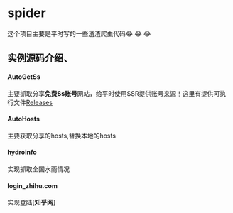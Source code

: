 # spider
这个项目主要是平时写的一些渣渣爬虫代码:joy: :joy: :joy:

## 实例源码介绍、

#### AutoGetSs  

主要抓取分享**免费Ss账号**网站，给平时使用SSR提供账号来源！这里有提供可执行文件[Releases](https://github.com/luxux/spider/releases)

#### AutoHosts

主要获取分享的hosts,替换本地的hosts

#### hydroinfo
实现抓取全国水雨情况

#### login_zhihu.com

实现登陆[**知乎网**]